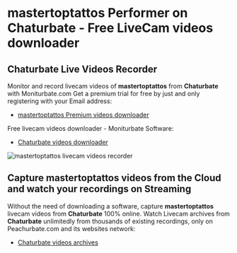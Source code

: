 # mastertoptattos Performer on Chaturbate - Free LiveCam videos downloader

## Chaturbate Live Videos Recorder

Monitor and record livecam videos of **mastertoptattos** from **Chaturbate** with Moniturbate.com
Get a premium trial for free by just and only registering with your Email address:
* [mastertoptattos Premium videos downloader](https://moniturbate.com/request-demo-licence-key.html)

Free livecam videos downloader - Moniturbate Software:
* [Chaturbate videos downloader](https://moniturbate.com/moniturbate-download-software.html)

![mastertoptattos livecam videos recorder](https://peachurnet.com/templates/moniturbate-software.png)


## Capture mastertoptattos videos from the Cloud and watch your recordings on Streaming

Without the need of downloading a software, capture **mastertoptattos** livecam videos from **Chaturbate** 100% online.
Watch Livecam archives from **Chaturbate** unlimitedly from thousands of existing recordings, only on Peachurbate.com and its websites network:
* [Chaturbate videos archives](https://peachurnet.com/)